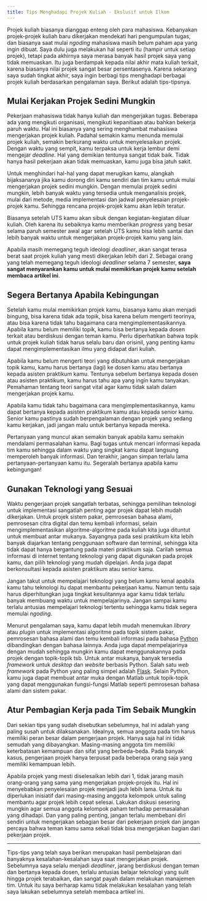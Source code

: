 ```yaml
---
title: Tips Menghadapi Projek Kuliah - Ekslusif untuk Ilkom
---
```


Projek kuliah biasanya dianggap enteng oleh para mahasiswa. Kebanyakan projek-projek kuliah baru dikerjakan mendekati hari pengumpulan tugas, dan biasanya saat mulai *ngoding* mahasiswa masih belum paham apa yang ingin dibuat. Saya dulu juga melakukan hal seperti itu (hampir untuk setiap projek), tetapi pada akhirnya saya merasa banyak hasil projek saya yang tidak memuaskan. Itu juga berdampak kepada nilai akhir mata kuliah terkait, karena biasanya nilai projek sangat besar persentasenya. Karena sekarang saya sudah tingkat akhir, saya ingin berbagi tips menghadapi berbagai projek kuliah berdasarkan pengalaman saya. Berikut adalah tips-tipsnya.  

## Mulai Kerjakan Projek Sedini Mungkin

Pekerjaan mahasiswa tidak hanya kuliah dan mengerjakan tugas. Beberapa ada yang mengikuti organisasi, mengikuti kepanitiaan atau bahkan bekerja paruh waktu. Hal ini biasanya yang sering menghambat mahasiswa mengerjakan projek kuliah. Padahal semakin kamu menunda memulai projek kuliah, semakin berkurang waktu untuk menyelesaikan projek. Dengan waktu yang sempit, kamu terpaksa untuk kerja lembur demi mengejar *deadline*. Hal yang demikian tentunya sangat tidak baik. Tidak hanya hasil pekerjaan akan tidak memuaskan, kamu juga bisa jatuh sakit.  

Untuk menghindari hal-hal yang dapat merugikan kamu, alangkah bijaksananya jika kamu dorong diri kamu sendiri dan tim kamu untuk mulai mengerjakan projek sedini mungkin. Dengan memulai projek sedini mungkin, lebih banyak waktu yang tersedia untuk menganalisis projek, mulai dari metode, media implementasi dan jadwal penyelesaian projek-projek kamu. Sehingga rencana projek-projek kamu akan lebih teratur.  

Biasanya setelah UTS kamu akan sibuk dengan kegiatan-kegiatan diluar kuliah. Oleh karena itu sebaiknya kamu memberikan *progress* yang besar selama paruh semester awal agar setelah UTS kamu bisa lebih santai dan lebih banyak waktu untuk mengerjakan projek-projek kamu yang lain.  

Apabila masih memegang teguh ideologi *deadliner*, akan sangat terasa berat saat projek kuliah yang mesti dikerjakan lebih dari 2. Sebagai orang yang telah memegang teguh ideologi *deadliner* selama 7 semester, **saya sangat menyarankan kamu untuk mulai memikirkan projek kamu setelah membaca artikel ini**.  

## Segera Bertanya Apabila Kebingungan  

Setelah kamu mulai memikirkan projek kamu, biasanya kamu akan menjadi bingung, bisa karena tidak ada topik, bisa karena belum mengerti teorinya, atau bisa karena tidak tahu bagaimana cara mengimplementasikannya. Apabila kamu belum memiliki topik, kamu bisa bertanya kepada dosen terkait atau berdiskusi dengan teman kamu. Perlu diperhatikan bahwa topik untuk projek kuliah tidak harus selalu baru dan orisinil, yang penting kamu dapat mengimplementasikan ilmu yang didapat dari kuliah.  

Apabila kamu belum mengerti teori yang dibutuhkan untuk mengerjakan topik kamu, kamu harus bertanya (lagi) ke dosen kamu atau bertanya kepada asisten praktikum kamu. Tentunya sebelum bertanya kepada dosen atau asisten praktikum, kamu harus tahu apa yang ingin kamu tanyakan. Pemahaman tentang teori sangat vital agar kamu tidak salah dalam mengerjakan projek kamu.  

Apabila kamu tidak tahu bagaimana cara mengimplementasikannya, kamu dapat bertanya kepada asisten praktikum kamu atau kepada senior kamu. Senior kamu pastinya sudah berpengalaman dengan projek yang sedang kamu kerjakan, jadi jangan malu untuk bertanya kepada mereka.  

Pertanyaan yang muncul akan semakin banyak apabila kamu semakin mendalami permasalahan kamu. Bagi tugas untuk mencari informasi kepada tim kamu sehingga dalam waktu yang singkat kamu dapat langsung memperoleh banyak informasi. Dan terakhir, jangan simpan terlalu lama pertanyaan-pertanyaan kamu itu. Segeralah bertanya apabila kamu kebingungan!    

## Gunakan Teknologi yang Sesuai  

Waktu pengerjaan projek sangatlah terbatas, sehingga pemilihan teknologi untuk implementasi sangatlah penting agar projek dapat lebih mudah dikerjakan. Untuk projek sistem pakar, pemrosesan bahasa alami, pemrosesan citra digital dan temu kembali informasi, selain mengimplementasikan algoritme-algoritme pada kuliah kita juga dituntut untuk membuat antar mukanya. Sayangnya pada sesi praktikum kita lebih banyak diajarkan tentang penggunaan software dan terminal, sehingga kita tidak dapat hanya bergantung pada materi praktikum saja. Carilah semua informasi di internet tentang teknologi yang dapat digunakan pada projek kamu, dan pilih teknologi yang mudah dipelajari. Anda juga dapat berkonsultasi kepada asisten praktikum atau senior kamu.  

Jangan takut untuk mempelajari teknologi yang belum kamu kenal apabila kamu tahu teknologi itu dapat membantu pekerjaan kamu. Namun tentu saja harus diperhitungkan juga tingkat kesulitannya agar kamu tidak terlalu banyak membuang waktu untuk mempelajarinya. Jangan sampai kamu terlalu antusias mempelajari teknologi tertentu sehingga kamu tidak segera memulai *ngoding*.  

Menurut pengalaman saya, kamu dapat lebih mudah menemukan *library* atau *plugin* untuk implementasi algoritme pada topik sistem pakar, pemrosesan bahasa alami dan temu kembali informasi pada bahasa [Python](http://www.python.org) dibandingkan dengan bahasa lainnya. Anda juga dapat mempelajarinya dengan mudah sehingga mungkin kamu dapat menggunakannya pada projek dengan topik-topik tsb. Untuk antar mukanya, banyak tersedia *framework* untuk *desktop* dan *website* berbasis Python. Salah satu *web framework* pada Python yang paling simpel adalah [Flask](http://flask.pocoo.org/). Selain Python, kamu juga dapat membuat antar muka dengan Matlab untuk topik-topik yang dapat menggunakan fungsi-fungsi Matlab seperti pemrosesan bahasa alami dan sistem pakar.  

## Atur Pembagian Kerja pada Tim Sebaik Mungkin  

Dari sekian tips yang sudah disebutkan sebelumnya, hal ini adalah yang paling susah untuk dilaksanakan. Idealnya, semua anggota pada tim harus memiliki peran besar dalam pengerjaan projek. Hanya saja hal ini tidak semudah yang dibayangkan. Masing-masing anggota tim memiliki keterbatasan kemampuan dan sifat yang berbeda-beda. Pada banyak kasus, pengerjaan projek hanya terpusat pada beberapa orang saja yang memiliki kemampuan lebih.  

Apabila projek yang mesti diselesaikan lebih dari 1, tidak jarang masih orang-orang yang sama yang mengerjakan projek-projek itu. Hal ini menyebabkan penyelesaian projek menjadi jauh lebih lama. Untuk itu diperlukan inisiatif dari masing-masing anggota kelompok untuk saling membantu agar projek lebih cepat selesai. Lakukan diskusi sesering mungkin agar semua anggota kelompok paham terhadap permasalahan yang dihadapi. Dan yang paling penting, jangan terlalu membebani diri sendiri untuk mengerjakan sebagian besar dari pekerjaan projek dan jangan percaya bahwa teman kamu sama sekali tidak bisa mengerjakan bagian dari pekerjaan projek.  

---

Tips-tips yang telah saya berikan merupakan hasil pembelajaran dari banyaknya kesalahan-kesalahan saya saat mengerjakan projek. Sebelumnya saya selalu menjadi *deadliner*, jarang berdiskusi dengan teman dan bertanya kepada dosen, terlalu antusias belajar teknologi yang sulit hingga projek terabaikan, dan sangat payah dalam melakukan manajemen tim. Untuk itu saya berharap kamu tidak melakukan kesalahan yang telah saya lakukan sebelumnya setelah membaca artikel ini.                    


